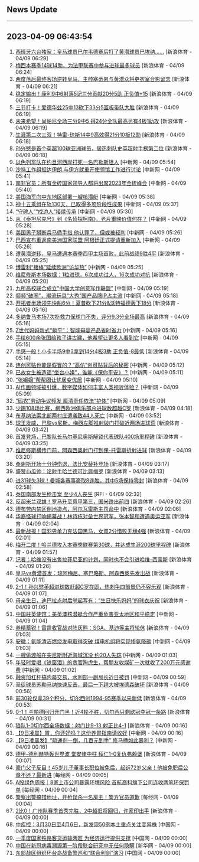 ## News Update
---
2023-04-09 06:43:54
---
1. <a target="_blank" href="https://k.sina.cn/article_2018499075_784fda0304001moqk.html?from=sports&subch=osport">西班牙六台独家：皇马球员巴尔韦德赛后打了黄潜球员巴埃纳……</a> [新浪体育 - 04/09 06:29]
2. <a target="_blank" href="https://k.sina.cn/article_2018499075_784fda0302001moqf.html?from=sports&subch=osport">梅西本赛季14球14助，为法甲联赛中参与进球最多球员</a> [新浪体育 - 04/09 06:24]
3. <a target="_blank" href="https://k.sina.cn/article_2018499075_784fda0302001moq3.html?from=sports&subch=osport">两度落后最终客场逆转皇马，主帅塞蒂恩与黄潜众将更衣室合影留念</a> [新浪体育 - 04/09 06:21]
4. <a target="_blank" href="https://k.sina.cn/article_2018499075_784fda0302001moq6.html?from=sports&subch=osport">稳定输出！康利9中6射落5记三分贡献20分5助 正负值+15</a> [新浪体育 - 04/09 06:19]
5. <a target="_blank" href="https://k.sina.cn/article_2018499075_784fda0302001moq5.html?from=sports&subch=osport">三节打卡！爱德华兹25中13砍下33分5篮板带队大胜</a> [新浪体育 - 04/09 06:19]
6. <a target="_blank" href="https://k.sina.cn/article_2018499075_784fda0302001moqc.html?from=sports&subch=osport">未来希望！尚帕尼全场三分9中5 得24分全队最高另有4板1助攻</a> [新浪体育 - 04/09 06:19]
7. <a target="_blank" href="https://k.sina.cn/article_2018499075_784fda0302001moq8.html?from=sports&subch=osport">生涯第二次三双！特雷-琼斯14中9高效得21分10板12助</a> [新浪体育 - 04/09 06:18]
8. <a target="_blank" href="https://k.sina.cn/article_2018499075_784fda0302001moq2.html?from=sports&subch=osport">孙兴慜是首个英超100球亚洲球员，居热刺队史英超射手榜第二位</a> [新浪体育 - 04/09 06:18]
9. <a target="_blank" href="http://www.chinanews.com//gj/2023/04-09/9986599.shtml">以色列军队在约旦河西岸打死一名巴勒斯坦人</a> [中新网 - 04/09 05:54]
10. <a target="_blank" href="http://www.chinanews.com//gj/2023/04-09/9986598.shtml">沙特工作组抵达伊朗 与伊方就重开使领馆工作进行讨论</a> [中新网 - 04/09 05:41]
11. <a target="_blank" href="http://www.chinanews.com//gj/2023/04-09/9986597.shtml">南非官员：所有金砖国家领导人都将出席2023年金砖峰会</a> [中新网 - 04/09 05:40]
12. <a target="_blank" href="http://www.chinanews.com//gj/2023/04-09/9986596.shtml">美国海军向中东地区部署一艘核潜艇</a> [中新网 - 04/09 05:38]
13. <a target="_blank" href="http://www.chinanews.com//gn/2023/04-09/9986595.shtml">神十五乘组在轨130天，已取得多项阶段性成果</a> [中新网 - 04/09 05:37]
14. <a target="_blank" href="http://www.chinanews.com//sh/2023/04-09/9986594.shtml">“守碑人”“戍边人”接续传承</a> [中新网 - 04/09 05:30]
15. <a target="_blank" href="http://www.chinanews.com//cul/2023/04-09/9986592.shtml">从《泰坦尼克号》到《名侦探柯南》，老片重映价值何在？</a> [中新网 - 04/09 05:28]
16. <a target="_blank" href="http://www.chinanews.com//gj/2023/04-09/9986590.shtml">美国男子掰断兵马俑手指 他认罪了，但或被轻判</a> [中新网 - 04/09 05:26]
17. <a target="_blank" href="http://www.chinanews.com//gj/2023/04-09/9986591.shtml">巴西宣布重返南美洲国家联盟 阿根廷正式提请重新加入</a> [中新网 - 04/09 05:26]
18. <a target="_blank" href="https://k.sina.cn/article_2018499075_784fda0302001mop4.html?from=sports&subch=osport">遭黄潜逆转，皇马遭遇本赛季西甲主场首败，此前战绩9胜4平</a> [新浪体育 - 04/09 05:25]
19. <a target="_blank" href="http://www.chinanews.com//gj/2023/04-09/9986589.shtml">博雷利“接棒”延续欧洲“访华热”</a> [中新网 - 04/09 05:25]
20. <a target="_blank" href="https://k.sina.cn/article_2018499075_784fda0302001mop0.html?from=sports&subch=osport">维尼修斯本场数据：1粒进球，6次成功过人，16次成功对抗</a> [新浪体育 - 04/09 05:20]
21. <a target="_blank" href="http://www.chinanews.com//cul/2023/04-09/9986585.shtml">九所高校联合成立“中国大学创意写作联盟”</a> [中新网 - 04/09 05:19]
22. <a target="_blank" href="http://www.chinanews.com//sh/2023/04-09/9986583.shtml">频频“破圈”，潮流玩具“大秀”国产品牌IP占主流</a> [中新网 - 04/09 05:18]
23. <a target="_blank" href="https://k.sina.cn/article_2018499075_784fda0302001mop1.html?from=sports&subch=osport">开拓者半场领先快船6分！夏普砍下21分&沃特福德轰下18分</a> [新浪体育 - 04/09 05:16]
24. <a target="_blank" href="https://k.sina.cn/article_2018499075_784fda0302001moox.html?from=sports&subch=osport">多纳鲁马本场7次扑救力保球门不失，评分9.3分全场最高</a> [新浪体育 - 04/09 05:16]
25. <a target="_blank" href="http://www.chinanews.com//cj/2023/04-09/9986582.shtml">Z世代妈妈新式“躺平”：智能母婴产品省时省力</a> [中新网 - 04/09 05:16]
26. <a target="_blank" href="http://www.chinanews.com//cul/2023/04-09/9986581.shtml">手绘600余张图给孩子讲古建，他希望让更多人看到它</a> [中新网 - 04/09 05:15]
27. <a target="_blank" href="https://k.sina.cn/article_2018499075_784fda0302001moou.html?from=sports&subch=osport">手感一般！小卡半场9中3拿到14分4板3助 正负值-8最低</a> [新浪体育 - 04/09 05:14]
28. <a target="_blank" href="http://www.chinanews.com//sh/2023/04-09/9986579.shtml">连创可贴也能是假冒的？“高仿”创可贴背后的秘密</a> [中新网 - 04/09 05:12]
29. <a target="_blank" href="http://www.chinanews.com//sh/2023/04-09/9986578.shtml">已故女生被造谣“坐台小姐”，谁能《保你平安》？</a> [中新网 - 04/09 05:11]
30. <a target="_blank" href="http://www.chinanews.com//sh/2023/04-09/9986577.shtml">“张嬢嬢”帮帮团让忧居变优居</a> [中新网 - 04/09 05:10]
31. <a target="_blank" href="http://www.chinanews.com//sh/2023/04-09/9986584.shtml">AI作画领域被引爆，数字媒体如何丰富人类视听体验？</a> [中新网 - 04/09 05:09]
32. <a target="_blank" href="http://www.chinanews.com//gn/2023/04-09/9986576.shtml">“码农”劳动争议频发 厘清责任依法“护体”</a> [中新网 - 04/09 05:09]
33. <a target="_blank" href="https://k.sina.cn/article_7243168542_m1afb9fb1e001019t7a.html?from=sports&subch=global">少踢108场比赛，梅西欧洲俱乐部总进球数超越C罗</a> [新浪体育 - 04/09 04:18]
34. <a target="_blank" href="http://www.chinanews.com//gj/2023/04-09/9986574.shtml">布基纳法索北部两村庄遭袭致44人死亡</a> [中新网 - 04/09 03:52]
35. <a target="_blank" href="https://k.sina.cn/article_7243168542_m1afb9fb1e001019t74.html?from=sports&subch=global">球王发威，巴黎vs尼斯，梅西左脚推射破门打破近两场进球荒</a> [新浪体育 - 04/09 03:42]
36. <a target="_blank" href="https://k.sina.cn/article_2018499075_784fda0302001momx.html?from=sports&subch=osport">首发登场，巴黎队长马尔基尼奥斯解锁代表球队400场里程碑</a> [新浪体育 - 04/09 03:25]
37. <a target="_blank" href="https://k.sina.cn/article_2018499075_784fda0302001momy.html?from=sports&subch=osport">维尼修斯横传门前，阿森西奥射门打到保-托雷斯折射进球</a> [新浪体育 - 04/09 03:20]
38. <a target="_blank" href="https://k.sina.cn/article_2018499075_784fda0302001momr.html?from=sports&subch=osport">桑谢斯开场十分钟伤退，法比安替补登场</a> [新浪体育 - 04/09 03:17]
39. <a target="_blank" href="https://k.sina.cn/article_2018499075_784fda0304001momv.html?from=sports&subch=osport">盛赞👍瓜帅：论射手哈兰德可比肩梅罗</a> [新浪体育 - 04/09 03:13]
40. <a target="_blank" href="https://k.sina.cn/article_2018499075_784fda0302001momk.html?from=sports&subch=osport">进31球失3球！曼城各赛事豪取8连胜，其中5场保持零封</a> [新浪体育 - 04/09 02:58]
41. <a target="_blank" href="https://www.rfi.fr/cn/%E5%9B%BD%E9%99%85%E6%8A%A5%E9%81%93/20230408-%E6%B2%99%E4%B9%8C%E5%9C%B0%E5%A4%96%E4%BA%A4%E9%83%A8-%E4%BB%A3%E8%A1%A8%E5%9B%A2%E6%8A%B5%E4%BC%8A%E6%9C%97-%E8%AE%A8%E8%AE%BA%E9%87%8D%E5%90%AF%E4%BD%BF%E9%A2%86%E9%A6%86">泰国南部发生枪击案 至少4人丧生</a> [RFI - 04/09 02:32]
42. <a target="_blank" href="https://k.sina.cn/article_2018499075_784fda0302001mom4.html?from=sports&subch=osport">反超米兰双雄！罗马升至意甲第三，国米跌出前四</a> [新浪体育 - 04/09 02:26]
43. <a target="_blank" href="https://k.sina.cn/article_2018499075_784fda0302001mols.html?from=sports&subch=osport">德布劳内禁区倒地造点，阿尔瓦雷斯主罚命中</a> [新浪体育 - 04/09 02:06]
44. <a target="_blank" href="https://k.sina.cn/article_3181157500_bd9c9c7c02701na03.html?from=sports&subch=osport">华裔怪球打响揭幕战！林诗栋对垒世界冠军，张本智和遭遇奥运亚军</a> [新浪体育 - 04/09 02:04]
45. <a target="_blank" href="https://k.sina.cn/article_3181157500_bd9c9c7c00101n9zy.html?from=sports&subch=badminton">最新战报！国羽男单力克法国黑马，女双2分惜败无缘4强</a> [新浪体育 - 04/09 02:01]
46. <a target="_blank" href="https://k.sina.cn/article_2018499075_784fda0302001moll.html?from=sports&subch=osport">梅开二度！哈兰德攻入本赛季联赛第30球，并达成生涯200球里程碑</a> [新浪体育 - 04/09 01:57]
47. <a target="_blank" href="https://k.sina.cn/article_2018499075_784fda0302001mol1.html?from=sports&subch=osport">记者：哈维没有出售拉菲尼亚的计划，同时也不会引进哈维-西蒙斯</a> [新浪体育 - 04/09 01:26]
48. <a target="_blank" href="https://k.sina.cn/article_2018499075_784fda0302001mokr.html?from=sports&subch=osport">皇马vs黄潜首发：琼阿梅尼、塞巴略斯、阿森西奥先发出战</a> [新浪体育 - 04/09 01:11]
49. <a target="_blank" href="https://k.sina.cn/article_1436416680_559dfaa8001016ckt.html?from=sports&subch=global">2-1！孙兴慜英超进球数赶超C罗在即，热刺争四前景仍不容乐观</a> [新浪体育 - 04/09 01:07]
50. <a target="_blank" href="https://k.sina.cn/article_2018499075_784fda0302001moko.html?from=sports&subch=osport">母亲生日，迪巴拉点射后举起写有：“生日快乐妈妈”的球衣庆祝</a> [新浪体育 - 04/09 01:06]
51. <a target="_blank" href="http://www.chinanews.com//gn/2023/04-09/9986570.shtml">中国驻英使馆：美英澳核潜艇合作严重危害亚太地区和平稳定</a> [中新网 - 04/09 01:04]
52. <a target="_blank" href="https://k.sina.cn/article_2018499075_784fda0302001mokj.html?from=sports&subch=osport">养精蓄锐！雷霆收官战对阵灰熊：SGA、基迪等主将轮休</a> [新浪体育 - 04/09 01:03]
53. <a target="_blank" href="http://www.chinanews.com//cj/2023/04-09/9986569.shtml">安徽：氨能清洁燃烧发电取得突破 煤电机组将实现掺氨降碳</a> [中新网 - 04/09 01:03]
54. <a target="_blank" href="http://www.chinanews.com//gj/2023/04-09/9986568.shtml">一艘偷渡船在突尼斯附近海域沉没 约20人失踪</a> [中新网 - 04/09 01:03]
55. <a target="_blank" href="http://www.chinanews.com//gn/2023/04-09/9986573.shtml">年轻时爱唱《铁窗泪》的贪官陶虎生，帮朋友收煤矿一次就收了200万元感谢费</a> [中新网 - 04/09 01:02]
56. <a target="_blank" href="http://www.chinanews.com//cj/2023/04-09/9986572.shtml">融资加杠杆搞内幕交易，水利部一副局长近日被罚</a> [中新网 - 04/09 00:59]
57. <a target="_blank" href="https://k.sina.cn/article_2018499075_784fda0302001mokh.html?from=sports&subch=osport">圣徒球员苏勒马纳快速反击，最后一下趟大被埃德森破坏</a> [新浪体育 - 04/09 00:56]
58. <a target="_blank" href="https://k.sina.cn/article_2018499075_784fda0302001mokg.html?from=sports&subch=osport">前30轮仅拿39个积分，切尔西创1994-95赛季以来新低</a> [新浪体育 - 04/09 00:53]
59. <a target="_blank" href="https://k.sina.cn/article_1436416680_559dfaa8001016cks.html?from=sports&subch=global">0-1！兰帕德回归开门黑！近4轮不胜，切尔西只剩欧冠夺冠一条路</a> [新浪体育 - 04/09 00:31]
60. <a target="_blank" href="https://k.sina.cn/article_2018499075_784fda0302001mojq.html?from=sports&subch=osport">狼队1-0切尔西全场数据：射门比9-13 射正比4-1</a> [新浪体育 - 04/09 00:16]
61. <a target="_blank" href="http://www.chinanews.com//chuangyi/2023/04-09/9986565.shtml">【9日凌晨】胃，你还好吗？这份养胃指南请收好</a> [中新网 - 04/09 00:16]
62. <a target="_blank" href="http://www.chinanews.com//cj/2023/04-09/9986564.shtml">【9日凌晨发】“疏通剂一倒，几百元到手” 修马桶如此暴利？</a> [中新网 - 04/09 00:16]
63. <a target="_blank" href="https://k.sina.cn/article_6507359464_183de6ce8020015wgq.html?from=sports&subch=osport">德甲-德利赫特轰世界波 堂安律中柱 拜仁1-0复仇弗赖堡</a> [新浪体育 - 04/09 00:07]
64. <a target="_blank" href="https://www.nbd.com.cn/articles/2023-04-09/2750618.html">豪门父子反目！45岁儿子董事长职位被免后，起诉72岁父亲！他被免职后公章不还？最新进</a> [每经网 - 04/09 00:05]
65. <a target="_blank" href="https://www.nbd.com.cn/articles/2023-04-09/2750617.html">A股绿色周报｜8家上市公司暴露环境风险 首航高科旗下公司连收两笔环保罚单</a> [每经网 - 04/09 00:04]
66. <a target="_blank" href="https://www.nbd.com.cn/articles/2023-04-09/2750616.html">警察出警搞错地址，开枪误杀一名房主！警方官员道歉</a> [每经网 - 04/09 00:04]
67. <a target="_blank" href="https://k.sina.cn/article_1718785715_667296b3001012r05.html?from=sports&subch=cnfootball">2比0！广州队赛季首秀完胜，2中超旧将回归，许家印出手</a> [新浪体育 - 04/09 00:00]
68. <a target="_blank" href="http://news.china.com.cn/2023-04/09/content_85219180.htm">中疾控：3月30日至4月6日，新发现50例本土重点关注变异株</a> [中国网 - 04/09 00:00]
69. <a target="_blank" href="http://news.china.com.cn/2023-04/09/content_85219120.htm">一季度国家铁路客货运输两旺 为经济运行提供支撑</a> [中国网 - 04/09 00:00]
70. <a target="_blank" href="http://www.news.cn/politics/2023-04/09/c_1129505354.htm">中国在新冠病毒溯源第一阶段联合研究中无任何隐瞒</a> [新华网 - 04/09 00:00]
71. <a target="_blank" href="http://news.china.com.cn/2023-04/09/content_85219136.htm">东部战区组织环台岛战备警巡和“联合利剑”演习</a> [中国网 - 04/09 00:00]
